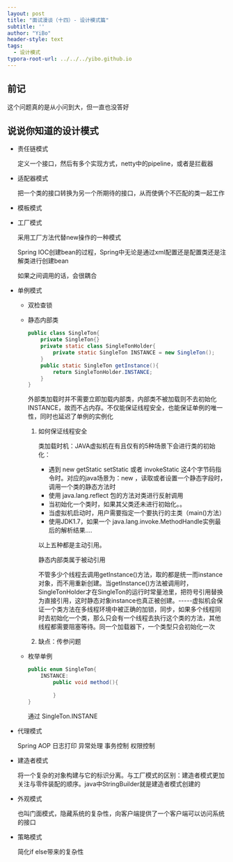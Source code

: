 ```yaml
---
layout: post
title: "面试漫谈（十四）- 设计模式篇"
subtitle: ''
author: "YiBo"
header-style: text
tags:
  - 设计模式
typora-root-url: ../../../yibo.github.io
---
```




## 前记

这个问题真的是从小问到大，但一直也没答好

## 说说你知道的设计模式

- 责任链模式

  定义一个接口，然后有多个实现方式，netty中的pipeline，或者是拦截器

- 适配器模式

  把一个类的接口转换为另一个所期待的接口，从而使俩个不匹配的类一起工作

- 模板模式

- 工厂模式

   采用工厂方法代替new操作的一种模式

  Spring IOC创建bean的过程，Spring中无论是通过xml配置还是配置类还是注解类进行创建bean

  如果之间调用的话，会很耦合

- 单例模式

  - 双检查锁

  - 静态内部类

    ```java
    public class SingleTon{
    	private SingleTon{}
    	private static class SingleTonHolder{
    		private static SingleTon INSTANCE = new SingleTon();
    	}
    	public static SingleTon getInstance(){
    		return SingleTonHolder.INSTANCE;
    	}
    }
    ```

    外部类加载时并不需要立即加载内部类，内部类不被加载则不去初始化INSTANCE，故而不占内存。不仅能保证线程安全，也能保证单例的唯一性，同时也延迟了单例的实例化

    1. 如何保证线程安全

       类加载时机：JAVA虚拟机在有且仅有的5种场景下会进行类的初始化：

       - 遇到 new getStatic setStatic 或者 invokeStatic 这4个字节码指令时。对应的java场景为：new ，读取或者设置一个静态字段时，调用一个类的静态方法时
       - 使用 java.lang.reflect 包的方法对类进行反射调用
       - 当初始化一个类时，如果其父类还未进行初始化。。
       - 当虚拟机启动时，用户需要指定一个要执行的主类（main()方法）
       - 使用JDK1.7，如果一个 java.lang.invoke.MethodHandle实例最后的解析结果....

       以上五种都是主动引用。

       静态内部类属于被动引用

       不管多少个线程去调用getInstance()方法，取的都是统一而instance对象，而不用重新创建。当getInstance()方法被调用时，SingleTonHolder才在SingleTon的运行时常量池里，把符号引用替换为直接引用，这时静态对象instance也真正被创建。-----虚拟机会保证一个类方法在多线程环境中被正确的加锁，同步，如果多个线程同时去初始化一个类，那么只会有一个线程去执行这个类的方法，其他线程都需要阻塞等待。同一个加载器下，一个类型只会初始化一次

    2. 缺点：传参问题

  - 枚举单例

    ```java
    public enum SingleTon{
    	INSTANCE:
    		public void method(){
    		
    		}
    }
    ```

    通过 SingleTon.INSTANE

    

- 代理模式

  Spring AOP 日志打印 异常处理 事务控制 权限控制

- 建造者模式

  将一个复杂的对象构建与它的标识分离。与工厂模式的区别：建造者模式更加关注与零件装配的顺序。java中StringBuilder就是建造者模式创建的

- 外观模式

  也叫门面模式，隐藏系统的复杂性，向客户端提供了一个客户端可以访问系统的接口

- 策略模式

  简化if else带来的复杂性